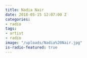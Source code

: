 ```yaml
---
title: Nadia Nair
date: 2018-05-15 12:07:00 Z
categories:
- radio
tags:
- artist
- radio
image: "/uploads/Nadia%20Nair.jpg"
is-radio-featured: true
---
```


